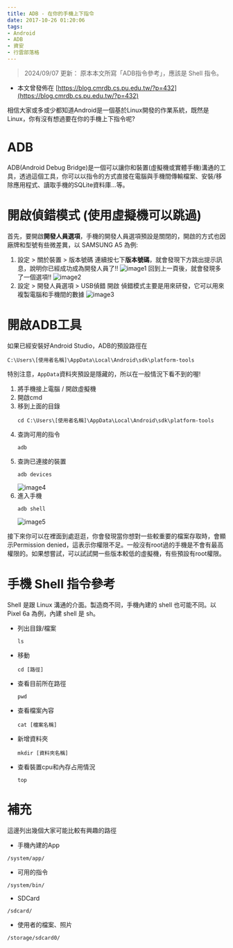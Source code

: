 ```yaml
---
title: ADB - 在你的手機上下指令
date: 2017-10-26 01:20:06
tags:
- Android
- ADB
- 資安
- 行雲部落格
---
```


> 2024/09/07 更新：
> 原本本文所寫「ADB指令參考」，應該是 Shell 指令。

* 本文曾發佈在 [https://blog.cmrdb.cs.pu.edu.tw/?p=432](https://blog.cmrdb.cs.pu.edu.tw/?p=432)

相信大家或多或少都知道Android是一個基於Linux開發的作業系統，既然是Linux，你有沒有想過要在你的手機上下指令呢?

# ADB

ADB(Android Debug Bridge)是一個可以讓你和裝置(虛擬機或實體手機)溝通的工具，透過這個工具，你可以以指令的方式直接在電腦與手機間傳輸檔案、安裝/移除應用程式、讀取手機的SQLite資料庫…等。
<!-- more -->

# 開啟偵錯模式 (使用虛擬機可以跳過)
首先，要開啟**開發人員選項**，手機的開發人員選項預設是關閉的，開啟的方式也因廠牌和型號有些微差異，以 SAMSUNG A5 為例:
 1. 設定 > 關於裝置 > 版本號碼
    連續按七下**版本號碼**，就會發現下方跳出提示訊息，說明你已經成功成為開發人員了!!
    ![image1](image1.png)
    回到上一頁後，就會發現多了一個選項!!
    ![image2](image2.png)
 2. 設定 > 開發人員選項 > USB偵錯 開啟
     偵錯模式主要是用來研發，它可以用來複製電腦和手機間的數據
     ![image3](image3.png)

# 開啟ADB工具
如果已經安裝好Android Studio，ADB的預設路徑在
``` shell
C:\Users\[使用者名稱]\AppData\Local\Android\sdk\platform-tools
```
特別注意，`AppData`資料夾預設是隱藏的，所以在一般情況下看不到的喔!
1. 將手機接上電腦 / 開啟虛擬機
1. 開啟cmd
2. 移到上面的目錄
    ```shell
    cd C:\Users\[使用者名稱]\AppData\Local\Android\sdk\platform-tools
    ```
3. 查詢可用的指令
    ```shell
    adb
    ```
4. 查詢已連接的裝置
    ```shell
    adb devices
    ```
    ![image4](image4.png)
5. 進入手機
    ```shell
    adb shell
    ```
    ![image5](image5.png)

接下來你可以在裡面到處逛逛，你會發現當你想對一些較重要的檔案存取時，會顯示Permission denied，這表示你權限不足。一般沒有root過的手機是不會有最高權限的。如果想嘗試，可以試試開一些版本較低的虛擬機，有些預設有root權限。

# 手機 Shell 指令參考
Shell 是跟 Linux 溝通的介面。製造商不同，手機內建的 shell 也可能不同。以 Pixel 6a 為例，內建 shell 是 sh。

- 列出目錄/檔案
    ```shell
    ls
    ```
- 移動
    ```shell
    cd [路徑]
    ```
- 查看目前所在路徑
    ```shell
    pwd
    ```
- 查看檔案內容
    ```shell
    cat [檔案名稱]
    ```
- 新增資料夾
    ```shell
    mkdir [資料夾名稱]
    ```
- 查看裝置cpu和內存占用情況
    ```shell
    top
    ```
    
# 補充

這邊列出幾個大家可能比較有興趣的路徑

- 手機內建的App
```
/system/app/
```
- 可用的指令
```
/system/bin/
```
- SDCard
```
/sdcard/
```
- 使用者的檔案、照片
```
/storage/sdcard0/
```
